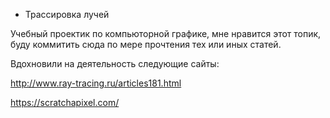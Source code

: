 - Трассировка лучей

Учебный проектик по компьюторной графике, мне нравится этот топик, буду коммитить сюда по мере прочтения тех или иных статей.

Вдохновили на деятельность следующие сайты:

http://www.ray-tracing.ru/articles181.html

https://scratchapixel.com/
